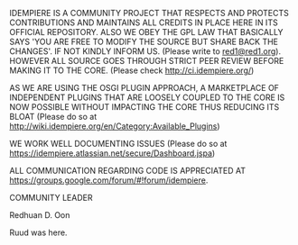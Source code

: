 IDEMPIERE IS A COMMUNITY PROJECT THAT RESPECTS AND PROTECTS CONTRIBUTIONS AND MAINTAINS ALL CREDITS IN PLACE HERE IN ITS OFFICIAL REPOSITORY. ALSO WE OBEY THE GPL LAW THAT BASICALLY SAYS 'YOU ARE FREE TO MODIFY THE SOURCE BUT SHARE BACK THE CHANGES'. IF NOT KINDLY INFORM US. (Please write to red1@red1.org).
HOWEVER ALL SOURCE GOES THROUGH STRICT PEER REVIEW BEFORE MAKING IT TO THE CORE. (Please check http://ci.idempiere.org/)

AS WE ARE USING THE OSGI PLUGIN APPROACH, A MARKETPLACE OF INDEPENDENT PLUGINS THAT ARE LOOSELY COUPLED TO THE CORE IS NOW POSSIBLE WITHOUT IMPACTING THE CORE THUS REDUCING ITS BLOAT (Please do so at http://wiki.idempiere.org/en/Category:Available_Plugins)

WE WORK WELL DOCUMENTING ISSUES (Please do so at https://idempiere.atlassian.net/secure/Dashboard.jspa)

ALL COMMUNICATION REGARDING CODE IS APPRECIATED AT https://groups.google.com/forum/#!forum/idempiere.

COMMUNITY LEADER

Redhuan D. Oon

Ruud was here.